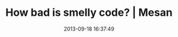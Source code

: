 ---
date: 2013-09-18 16:37:49
link:
  source: pocket
  source_url: https://getpocket.com
  text: How bad is smelly code? | Mesan
  url: http://fagblogg.mesan.no/how-bad-is-smelly-code/
slug: how-bad-is-smelly-code-mesan
source: pocket
tags:
- broken-link
title: How bad is smelly code? | Mesan
---